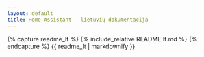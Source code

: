 ```yaml
---
layout: default
title: Home Assistant – lietuvių dokumentacija
---
```


{% capture readme_lt %}
{% include_relative README.lt.md %}
{% endcapture %}
{{ readme_lt | markdownify }}
